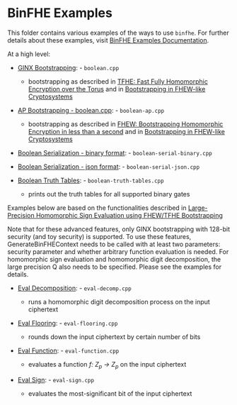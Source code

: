 # BinFHE Examples

This folder contains various examples of the ways to use `binfhe`. For further details about these examples,
visit [BinFHE Examples Documentation](). 

At a high level:

- [GINX Bootstrapping](boolean.cpp): - `boolean.cpp`
    - bootstrapping as described
      in [TFHE: Fast Fully Homomorphic Encryption over the Torus](https://eprint.iacr.org/2018/421) and
      in [Bootstrapping in FHEW-like Cryptosystems](https://eprint.iacr.org/2020/086.pdf)

- [AP Bootstrapping - boolean.cpp](boolean-ap.cpp): - `boolean-ap.cpp`
    - bootstrapping as described
      in [FHEW: Bootstrapping Homomorphic Encryption in less than a second](https://eprint.iacr.org/2014/816.pdf) and
      in [Bootstrapping in FHEW-like Cryptosystems](https://eprint.iacr.org/2020/086.pdf)

- [Boolean Serialization - binary format](boolean-serial-binary.cpp): - `boolean-serial-binary.cpp`

- [Boolean Serialization - json format](boolean-serial-json.cpp): - `boolean-serial-json.cpp`

- [Boolean Truth Tables](boolean-truth-tables.cpp): - `boolean-truth-tables.cpp`
    - prints out the truth tables for all supported binary gates

Examples below are based on the functionalities described
in [Large-Precision Homomorphic Sign Evaluation using FHEW/TFHE Bootstrapping](https://eprint.iacr.org/2021/1337)

Note that for these advanced features, only GINX bootstrapping with 128-bit security (and toy security) is supported. To use these features, GenerateBinFHEContext needs to be called with at least two parameters: security parameter and whether arbitrary function evaluation is needed. For homomorphic sign evaluation and homomorphic digit decomposition, the large precision Q also needs to be specified. Please see the examples for details.

- [Eval Decomposition](eval-decomp.cpp): - `eval-decomp.cpp`
    - runs a homomorphic digit decomposition process on the input ciphertext

- [Eval Flooring](eval-flooring.cpp): - `eval-flooring.cpp`
    - rounds down the input ciphertext by certain number of bits

- [Eval Function](eval-function.cpp): - `eval-function.cpp`
    - evaluates a function _f: Z<sub>p</sub> -> Z<sub>p</sub>_ on the input ciphertext

- [Eval Sign](eval-sign.cpp): - `eval-sign.cpp`
    - evaluates the most-significant bit of the input ciphertext
